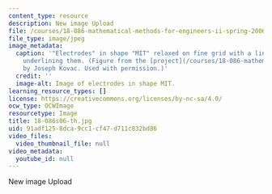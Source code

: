 ```yaml
---
content_type: resource
description: New image Upload
file: /courses/18-086-mathematical-methods-for-engineers-ii-spring-2006/91adf1258dca9cc1cf47d711c832bd86_18-086s06-th.jpg
file_type: image/jpeg
image_metadata:
  caption: '"Electrodes" in shape "MIT" relaxed on fine grid with a line of charge
    underlining them. (Figure from the [project](/courses/18-086-mathematical-methods-for-engineers-ii-spring-2006/pages/projects)
    by Joseph Kovac. Used with permission.)'
  credit: ''
  image-alt: Image of electrodes in shape MIT.
learning_resource_types: []
license: https://creativecommons.org/licenses/by-nc-sa/4.0/
ocw_type: OCWImage
resourcetype: Image
title: 18-086s06-th.jpg
uid: 91adf125-8dca-9cc1-cf47-d711c832bd86
video_files:
  video_thumbnail_file: null
video_metadata:
  youtube_id: null
---
```

New image Upload